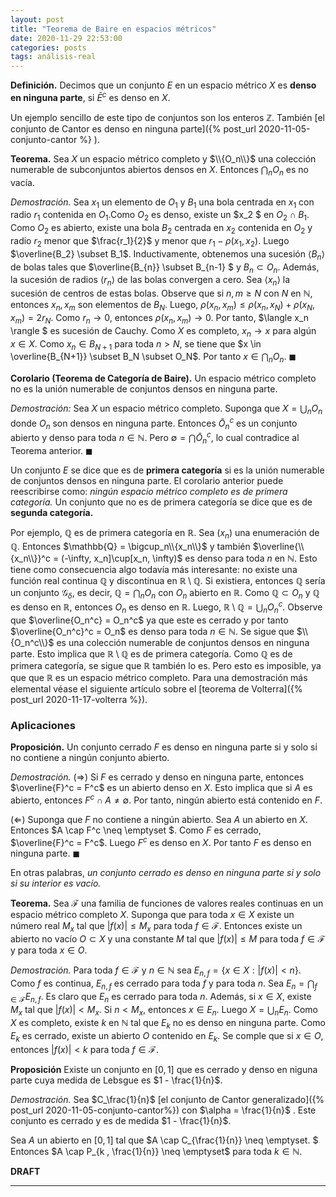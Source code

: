 ```yaml
---
layout: post
title: "Teorema de Baire en espacios métricos"
date: 2020-11-29 22:53:00
categories: posts
tags: análisis-real
---
```




**Definición.** Decimos que un conjunto $E$ en un espacio métrico $X$ es **denso en ninguna parte**, si $\bar{E}^c$ es denso en $X$.

Un ejemplo sencillo de este tipo de conjuntos son los enteros $\mathbb{Z}$. También [el conjunto de Cantor es denso en ninguna parte]({% post_url 2020-11-05-conjunto-cantor %} ). 

**Teorema.** Sea $X$ un espacio métrico completo y $\\{O_n\\}$ una colección numerable de subconjuntos abiertos densos en $X$. Entonces $\bigcap_n O_n$ es no vacía. 

*Demostración.* Sea $x_1$ un elemento de $O_1$ y $B_1$ una bola centrada en $x_1$ con radio $r_1$ contenida en $O_1$.Como $O_2$ es denso, existe un $x_2 $ en $O_2 \cap B_1$. Como $O_2$ es abierto, existe una bola $B_2$ centrada en $x_2$ contenida en $O_2$ y radio $r_2$ menor que $\frac{r_1}{2}$ y menor que $r_1 - \rho(x_1, x_2)$. Luego $\overline{B_2} \subset B_1$. Inductivamente, obtenemos una sucesión $\langle B_n \rangle$ de bolas tales que $\overline{B_{n}} \subset B_{n-1} $ y $B_n \subset O_n$. Además, la sucesión de radios $\langle r_n \rangle$  de las bolas convergen a cero. Sea $\langle x_n \rangle$ la sucesión de centros de estas bolas. Observe que si $n, m \geq N$ con $N$ en $\mathbb{N}$, entonces $x_n, x_m$ son elementos de $B_N$. Luego, $\rho(x_n, x_m) \leq \rho(x_n, x_N) + \rho(x_N, x_m) = 2 r_N$. Como $r_n \to 0$, entonces $\rho(x_n, x_m) \to 0$. Por tanto, $\langle x_n \rangle $ es sucesión de Cauchy. Como $X$ es completo, $x_n \to x$ para algún $x \in X$.  Como $x_n \in B_{N+1}$ para toda $n > N$, se tiene que $x \in \overline{B_{N+1}} \subset B_N \subset O_N$. Por tanto $x \in \bigcap_n O_n$. $\blacksquare$



**Corolario (Teorema de Categoría de Baire).** Un espacio métrico completo no es la unión numerable de conjuntos densos en ninguna parte. 

*Demostración:* Sea $X$ un espacio métrico completo. Suponga que $X = \bigcup_n O_n$ donde $O_n$ son densos en ninguna parte. Entonces $\bar{O}_n^c$ es un conjunto abierto  y denso para toda $n\in \mathbb{N}$. Pero $\emptyset = \bigcap \bar{O}_n^c$, lo cual contradice al Teorema anterior. $\blacksquare$

Un conjunto $E$ se dice que es de **primera categoría** si es la unión numerable de conjuntos densos en ninguna parte. El corolario anterior puede reescribirse  como: *ningún espacio métrico completo es de primera categoría.* Un conjunto que no es de primera categoría se dice que es de **segunda categoría.**

Por ejemplo, $\mathbb{Q}$ es de primera categoría en $\mathbb{R}$. Sea $(x_n)$ una enumeración de $\mathbb{Q}$. Entonces $\mathbb{Q} = \bigcup_n\\{x_n\\}$ y también $\overline{\\{x_n\\}}^c = (-\infty, x_n]\cup[x_n, \infty)$ es denso para toda $n$ en $\mathbb{N}$. Esto tiene como consecuencia algo todavía más interesante: no existe una función real continua $\mathbb{Q}$ y discontinua en $\mathbb{R}\setminus \mathbb{Q}$. Si existiera, entonces $\mathbb{Q}$ sería un conjunto $\mathcal{G}_\delta$, es decir,  $\mathbb{Q} = \bigcap_n O_n$ con $O_n$ abierto en $\mathbb{R}$. Como $\mathbb{Q} \subset O_n$ y $\mathbb{Q}$ es denso en $\mathbb{R}$, entonces $O_n$ es denso en $\mathbb{R}$. Luego, $\mathbb{R}\setminus \mathbb{Q} = \bigcup_n O_n^c$. Observe que $\overline{O_n^c} = O_n^c$ ya que este es cerrado y por tanto $\overline{O_n^c}^c = O_n$ es denso para toda $n\in \mathbb{N}$. Se sigue que $\\{O_n^c\\}$ es una colección numerable de conjuntos densos en ninguna parte. Esto implica que $\mathbb{R}\setminus \mathbb{Q}$ es de primera categoría. Como $\mathbb{Q}$ es de primera categoría, se sigue que $\mathbb{R}$ también lo es. Pero esto es imposible, ya que que $\mathbb{R}$ es un espacio métrico completo. Para una demostración más elemental véase el siguiente artículo sobre el [teorema de Volterra]({% post_url 2020-11-17-volterra %}).



### Aplicaciones

**Proposición.**  Un conjunto cerrado $F$ es denso en ninguna parte si y solo si no contiene a ningún conjunto abierto.

*Demostración.* $(\Rightarrow)$ Si $F$ es cerrado y denso en ninguna parte, entonces $\overline{F}^c = F^c$ es un abierto denso en $X$. Esto implica que si $A$ es abierto, entonces $F^c \cap A \neq \emptyset$. Por tanto, ningún abierto está contenido en $F$.

$(\Leftarrow)$ Suponga que $F$ no contiene a ningún abierto. Sea $A$ un abierto en $X$. Entonces $A \cap F^c \neq \emptyset $. Como $F$ es cerrado, $\overline{F}^c = F^c$. Luego $F^c$ es denso en $X$. Por tanto $F$ es denso en ninguna parte. $\blacksquare$

En otras palabras, *un conjunto cerrado es denso en ninguna parte si y solo si su interior es vacío.*

**Teorema.** Sea $\mathcal{F}$ una familia de funciones de valores reales continuas en un espacio métrico completo $X$. Suponga que para toda $x \in X$ existe un número real $M_x$ tal que $\lvert f(x) \lvert \leq M_x$ para toda $f \in \mathcal{F}$. Entonces existe un abierto no vacío $O \subset X$ y una constante $M$ tal que $\lvert f(x) \lvert \leq M$ para toda $f \in \mathcal{F}$ y para toda $x \in O$.

*Demostración.* Para toda $f \in \mathcal{F}$ y $n \in \mathbb{N}$ sea $E_{n, f} = \{x \in X: \lvert f(x) \lvert < n \}$. Como $f$ es continua, $E_{n, f}$ es cerrado para toda $f$ y para toda $n$. Sea $E_n = \bigcap_{f \in \mathcal{F}} E_{n, f}$. Es claro que $E_n$ es cerrado para toda $n$. Además, si $x \in X$, existe $M_x$ tal que $\lvert f(x) \lvert < M_x$. Si $n < M_x$, entonces $x \in E_n$. Luego $X = \bigcup_n E_n$. Como $X$ es completo, existe $k$ en $\mathbb{N}$ tal que $E_k$ no es denso en ninguna parte.  Como $E_k$ es cerrado, existe un abierto $O$ contenido en $E_k$. Se comple que si $x \in O$, entonces $\lvert f(x) \lvert < k$ para toda $f \in \mathcal{F}$.

 

**Proposición** Existe un conjunto en $[0, 1]$ que es cerrado y denso en niguna parte cuya medida de Lebsgue es $1 - \frac{1}{n}$. 

*Demostración.* Sea $C_\frac{1}{n}$  [el conjunto de Cantor generalizado]({% post_url 2020-11-05-conjunto-cantor%}) con $\alpha = \frac{1}{n}$ . Este conjunto es cerrado y es de medida $1 - \frac{1}{n}$.

Sea $A$ un abierto en $[0, 1]$ tal que $A \cap C_{\frac{1}{n}} \neq \emptyset. $ Entonces $A \cap P_{k , \frac{1}{n}} \neq \emptyset$ para toda $k \in \mathbb{N}$.  

**DRAFT**

---

